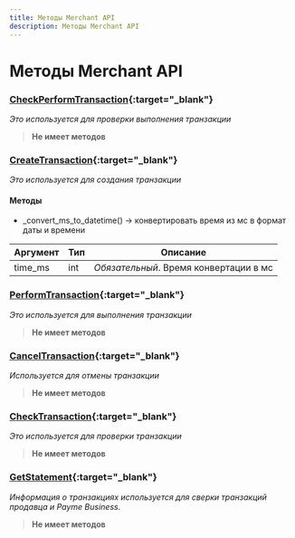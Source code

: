 ```yaml
---
title: Методы Merchant API
description: Методы Merchant API
---
```


<!-- Google tag (gtag.js) -->
<script async src="https://www.googletagmanager.com/gtag/js?id=G-9BRKYLP6BB"></script>
<script>
  window.dataLayer = window.dataLayer || [];
  function gtag(){dataLayer.push(arguments);}
  gtag('js', new Date());

  gtag('config', 'G-9BRKYLP6BB');
</script>

# Методы Merchant API

### [CheckPerformTransaction](https://github.com/PayTechUz/payme-pkg/blob/master/lib/payme/methods/check_perform_transaction.py){:target="_blank"}
_Это используется для проверки выполнения транзакции_
> **Не имеет методов**


### [CreateTransaction](https://github.com/PayTechUz/payme-pkg/blob/master/lib/payme/methods/create_transaction.py){:target="_blank"}
_Это используется для создания транзакции_


#### Методы
- _convert_ms_to_datetime() -> конвертировать время из мс в формат даты и времени

| Аргумент | Тип  | Описание                               |
|----------|------|----------------------------------------|
| time_ms  | int  | _Oбязательный_. Время конвертации в мс |


### [PerformTransaction](https://github.com/PayTechUz/payme-pkg/blob/master/lib/payme/methods/perform_transaction.py){:target="_blank"}
_Это используется для выполнения транзакции_
> **Не имеет методов**


### [CancelTransaction](https://github.com/PayTechUz/payme-pkg/blob/master/lib/payme/methods/cancel_transaction.py){:target="_blank"}
_Используется для отмены транзакции_
> **Не имеет методов**


### [CheckTransaction](https://github.com/PayTechUz/payme-pkg/blob/master/lib/payme/methods/check_transaction.py){:target="_blank"}
_Это используется для проверки транзакции_
> **Не имеет методов**


### [GetStatement](https://github.com/PayTechUz/payme-pkg/blob/master/lib/payme/methods/get_statement.py){:target="_blank"}
_Информация о транзакциях используется для сверки транзакций продавца и Payme Business._
> **Не имеет методов**
